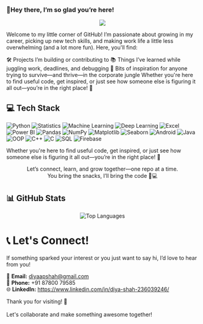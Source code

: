 ### 🌸Hey there, I’m so glad you’re here!

<p align="center">
  <img src="https://readme-typing-svg.herokuapp.com?font=Fira+Code&pause=1000&color=F75C7E&center=true&vCenter=true&width=435&lines=Passionate+about+Tech+%F0%9F%92%BB;Always+Learning+%F0%9F%93%9A;Sharing+my+Journey+%F0%9F%91%A9%E2%80%8D%F0%9F%92%BB" />
</p>

Welcome to my little corner of GitHub!
I’m passionate about growing in my career, picking up new tech skills, and making work life a little less overwhelming (and a lot more fun). Here, you'll find:

🛠️ Projects I’m building or contributing to
📚 Things I’ve learned while juggling work, deadlines, and debugging
🌱 Bits of inspiration for anyone trying to survive—and thrive—in the corporate jungle
Whether you're here to find useful code, get inspired, or just see how someone else is figuring it all out—you’re in the right place! 🫶


## 💻 Tech Stack

![Python](https://img.shields.io/badge/Python-3776AB.svg?style=for-the-badge&logo=python&logoColor=white)
![Statistics](https://img.shields.io/badge/Statistics-%23326CE5.svg?style=for-the-badge)
![Machine Learning](https://img.shields.io/badge/Machine%20Learning-FF6F00.svg?style=for-the-badge&logo=scikit-learn&logoColor=white)
![Deep Learning](https://img.shields.io/badge/Deep%20Learning-8E44AD.svg?style=for-the-badge)
![Excel](https://img.shields.io/badge/Excel-217346.svg?style=for-the-badge&logo=microsoft-excel&logoColor=white)
![Power BI](https://img.shields.io/badge/Power%20BI-F2C811?style=for-the-badge&logo=powerbi&logoColor=black)
![Pandas](https://img.shields.io/badge/Pandas-150458.svg?style=for-the-badge&logo=pandas&logoColor=white)
![NumPy](https://img.shields.io/badge/Numpy-013243.svg?style=for-the-badge&logo=numpy&logoColor=white)
![Matplotlib](https://img.shields.io/badge/Matplotlib-11557C.svg?style=for-the-badge&logo=matplotlib&logoColor=white)
![Seaborn](https://img.shields.io/badge/Seaborn-5A9BD5.svg?style=for-the-badge)
![Android](https://img.shields.io/badge/Android-3DDC84.svg?style=for-the-badge&logo=android&logoColor=white)
![Java](https://img.shields.io/badge/Java-ED8B00.svg?style=for-the-badge&logo=openjdk&logoColor=white)
![OOP](https://img.shields.io/badge/OOP-7A86B8.svg?style=for-the-badge)
![C++](https://img.shields.io/badge/C++-00599C.svg?style=for-the-badge&logo=c%2B%2B&logoColor=white)
![C](https://img.shields.io/badge/C-00599C.svg?style=for-the-badge&logo=c&logoColor=white)
![SQL](https://img.shields.io/badge/SQL-4479A1.svg?style=for-the-badge&logo=postgresql&logoColor=white)
![Firebase](https://img.shields.io/badge/Firebase-FFCA28.svg?style=for-the-badge&logo=firebase&logoColor=black)


Whether you're here to find useful code, get inspired, or just see how someone else is figuring it all out—you’re in the right place! 🫶


<p align="center">
  Let’s connect, learn, and grow together—one repo at a time. <br>
  You bring the snacks, I’ll bring the code 🍪💻
</p>

## 📊 GitHub Stats

<p align="center">
  <img src="https://github-readme-stats.vercel.app/api/top-langs/?username=Ddiyaaa&layout=compact&theme=tokyonight" alt="Top Languages" />
</p>


# 📞 Let's Connect!

If something sparked your interest or you just want to say hi, I’d love to hear from you!

📧 **Email:** diyaapshah@gmail.com  
📱 **Phone:** +91 87800 79585  
🌐 **LinkedIn:** https://www.linkedin.com/in/diya-shah-236039246/


  Thank you for visiting! 🌟  
  <br>Let's collaborate and make something awesome together!

